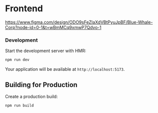 # Frontend

https://www.figma.com/design/ODO9sFeZIaXdVBtPyuJpBF/Blue-Whale-Corp?node-id=0-1&t=wBmMCq9xmwP7Qdvo-1

### Development

Start the development server with HMR:

```bash
npm run dev
```

Your application will be available at `http://localhost:5173`.

## Building for Production

Create a production build:

```bash
npm run build
```
